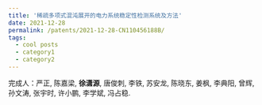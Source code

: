 ```yaml
---
title: '稀疏多项式混沌展开的电力系统稳定性检测系统及方法'
date: 2021-12-28
permalink: /patents/2021-12-28-CN110456188B/
tags:
  - cool posts
  - category1
  - category2
---
```


完成人：严正, 陈嘉梁, **徐潇源**, 唐俊刺, 李铁, 苏安龙, 陈晓东, 姜枫, 李典阳, 曾辉, 孙文涛, 张宇时, 许小鹏, 李学斌, 冯占稳.